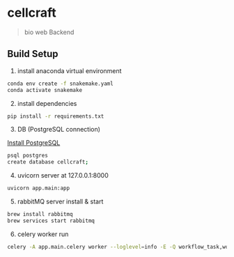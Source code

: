 # cellcraft
> bio web Backend

## Build Setup


1. install anaconda virtual environment
``` bash
conda env create -f snakemake.yaml
conda activate snakemake
```
2. install dependencies
``` bash
pip install -r requirements.txt
```
3. DB (PostgreSQL connection)

[Install PostgreSQL](https://www.postgresql.org/download/)
``` bash
psql postgres
create database cellcraft;
```
4. uvicorn server at 127.0.0.1:8000
``` bash
uvicorn app.main:app
```

5. rabbitMQ server install & start
```bash
brew install rabbitmq
brew services start rabbitmq
```

6. celery worker run
```bash
celery -A app.main.celery worker --loglevel=info -E -Q workflow_task,workflow_db_task
```

